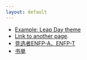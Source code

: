 ```yaml
---
layout: default
---
```


 - [Example: Leap Day theme](https://pages-themes.github.io/leap-day/)
 - [Link to another page](/docs/another-page.md).
 - [竞选者ENFP-A、ENFP-T](/docs/竞选者ENFP-A、ENFP-T.md)
 - [书单](/docs/booklist/README.md)

